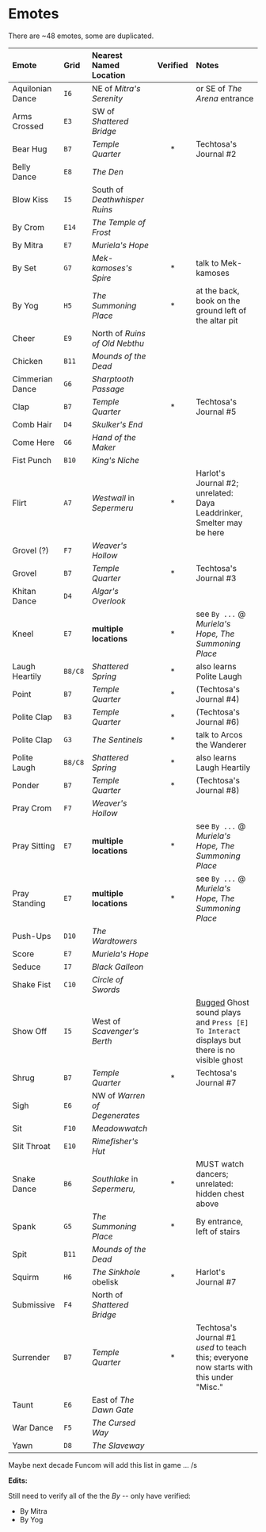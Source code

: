 # Emotes

There are ~48 emotes, some are duplicated.

| Emote          | Grid  | Nearest Named Location    | Verified| Notes |
|:---------------|:------|:--------------------------------|:-:|:------|
|Aquilonian Dance| `I6`  | NE of _Mitra's Serenity_        | | or SE of _The Arena_ entrance |
| Arms Crossed   | `E3`  | SW of _Shattered Bridge_        | | |
| Bear Hug       | `B7`  | _Temple Quarter_                | * | Techtosa's Journal #2 |
| Belly Dance    | `E8`  | _The Den_                       | | |
| Blow Kiss      | `I5`  | South of _Deathwhisper Ruins_   | | |
| By Crom        | `E14` | _The Temple of Frost_           | | |
| By Mitra       | `E7`  | _Muriela's Hope_                | | |
| By Set         | `G7`  | _Mek-kamoses's Spire_           | * | talk to Mek-kamoses |
| By Yog         | `H5`  | _The Summoning Place_           | * | at the back, book on the ground left of the altar pit |
| Cheer          | `E9`  | North of _Ruins of Old Nebthu_  | | |
| Chicken        | `B11` | _Mounds of the Dead_            | | |
| Cimmerian Dance| `G6`  | _Sharptooth Passage_            | | |
| Clap           | `B7`  | _Temple Quarter_                | * | Techtosa's Journal #5 |
| Comb Hair      | `D4`  | _Skulker's End_                 | | |
| Come Here      | `G6`  | _Hand of the Maker_             | | |
| Fist Punch     | `B10` | _King's Niche_                  | | |
| Flirt          | `A7`  | _Westwall_ in _Sepermeru_       | * | Harlot's Journal #2; unrelated: Daya Leaddrinker, Smelter may be here |
| Grovel (?)     | `F7`  | _Weaver's Hollow_               | | |
| Grovel         | `B7`  | _Temple Quarter_                | * | Techtosa's Journal #3 |
| Khitan Dance   | `D4`  | _Algar's Overlook_              | | |
| Kneel          | `E7`  | **multiple locations**          | * | see `By ...` @ _Muriela's Hope, The Summoning Place_ |
| Laugh Heartily |`B8/C8`| _Shattered Spring_              | * | also learns Polite Laugh     |
| Point          | `B7`  | _Temple Quarter_                | * | (Techtosa's Journal #4)      |
| Polite Clap    | `B3`  | _Temple Quarter_                | * | (Techtosa's Journal #6)      |
| Polite Clap    | `G3`  | _The Sentinels_                 | * | talk to Arcos the Wanderer   |
| Polite Laugh   |`B8/C8`| _Shattered Spring_              | * | also learns Laugh Heartily   |
| Ponder         | `B7`  | _Temple Quarter_                | * | (Techtosa's Journal #8)      |
| Pray Crom      | `F7`  | _Weaver's Hollow_               | | |
| Pray Sitting   | `E7`  | **multiple locations**          | * | see `By ...` @ _Muriela's Hope, The Summoning Place_ |
| Pray Standing  | `E7`  | **multiple locations**          | * | see `By ...` @ _Muriela's Hope, The Summoning Place_ |
| Push-Ups       | `D10` | _The Wardtowers_                | | |
| Score          | `E7`  | _Muriela's Hope_                | | |
| Seduce         | `I7`  | _Black Galleon_                 | | |
| Shake Fist     | `C10` | _Circle of Swords_              | | |
| Show Off       | `I5`  | West of _Scavenger's Berth_     | | [Bugged](https://forums.funcom.com/t/missing-show-off-emote/266882) Ghost sound plays and `Press [E] To Interact` displays but there is no visible ghost |
| Shrug          | `B7`  | _Temple Quarter_                | * | Techtosa's Journal #7 |
| Sigh           | `E6`  | NW of _Warren of Degenerates_   | | |
| Sit            | `F10` | _Meadowwatch_                   | | |
| Slit Throat    | `E10` | _Rimefisher's Hut_              | | |
| Snake Dance    | `B6`  | _Southlake_ in _Sepermeru,_     | * | MUST watch dancers; unrelated: hidden chest above |
| Spank          | `G5`  | _The Summoning Place_           | * | By entrance, left of stairs |
| Spit           | `B11` | _Mounds of the Dead_            | | |
| Squirm         | `H6`  | _The Sinkhole_ obelisk          | * | Harlot's Journal #7 |
| Submissive     | `F4`  | North of _Shattered Bridge_     | | |
| Surrender      | `B7`  | _Temple Quarter_                | * | Techtosa's Journal #1 _used_ to teach this; everyone now starts with this under "Misc." |
| Taunt          | `E6`  | East of _The Dawn Gate_         | | |
| War Dance      | `F5`  | _The Cursed Way_                | | |
| Yawn           | `D8`  | _The Slaveway_                  | | |

Maybe next decade Funcom will add this list in game ... /s

**Edits:**

Still need to verify all of the the _By <religion>_ -- only have verified:

* By Mitra
* By Yog
